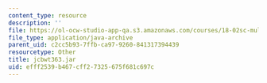 ```yaml
---
content_type: resource
description: ''
file: https://ol-ocw-studio-app-qa.s3.amazonaws.com/courses/18-02sc-multivariable-calculus-fall-2010/efff2539b467cff27325675f681c697c_jcbwt363.jar
file_type: application/java-archive
parent_uid: c2cc5b93-7ffb-ca97-9260-841317394439
resourcetype: Other
title: jcbwt363.jar
uid: efff2539-b467-cff2-7325-675f681c697c
---
```

